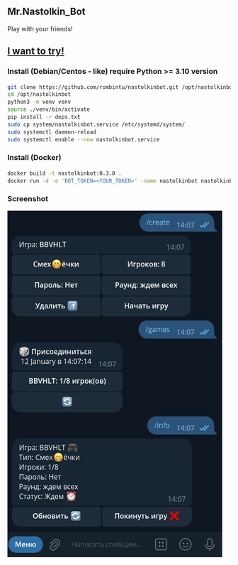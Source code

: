 ## Mr.Nastolkin_Bot
Play with your friends! 
## [I want to try!](https://t.me/mr_nastolkin_bot)

### Install (Debian/Centos - like) require Python >= 3.10 version
```bash
git clone https://github.com/rombintu/nastolkinbot.git /opt/nastolkinbot
cd /opt/nastolkinbot
python3 -m venv venv
source ./venv/bin/activate
pip install -r deps.txt
sudo cp system/nastolkinbot.service /etc/systemd/system/
sudo systemctl daemon-reload
sudo systemctl enable --now nastolkinbot.service
```

### Install (Docker)
```bash
docker build -t nastolkinbot:0.3.0 .
docker run -d -e 'BOT_TOKEN=<YOUR_TOKEN>' -name nastolkinbot nastolkinbot:0.3.0
```

### Screenshot
![img](./screenshots/image_1.png)